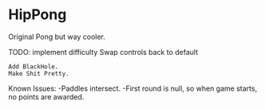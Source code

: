 HipPong
=======

Original Pong but way cooler.

TODO:
    implement difficulty
    Swap controls back to default

    Add BlackHole.
    Make Shit Pretty.

Known Issues:
    -Paddles intersect. 
    -First round is null, so when game starts, no points are awarded.
